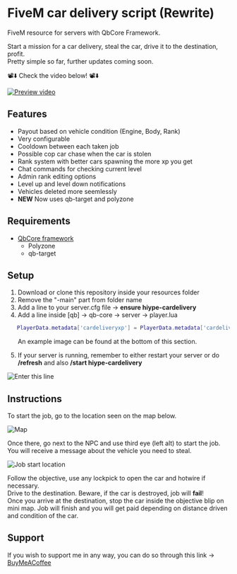 # FiveM car delivery script (Rewrite)

FiveM resource for servers with QbCore Framework.

Start a mission for a car delivery, steal the car, drive it to the destination, profit.<br>
Pretty simple so far, further updates coming soon.

📽️⬇️ Check the video below! 📽️⬇️

[![Preview video](https://i.imgur.com/gJTgDYv.jpg)](http://www.youtube.com/watch?v=MU_RDg1ahBc "FiveM QBCore Car Delivery FREE Script")

## Features

- Payout based on vehicle condition (Engine, Body, Rank)
- Very configurable
- Cooldown between each taken job
- Possible cop car chase when the car is stolen
- Rank system with better cars spawning the more xp you get
- Chat commands for checking current level
- Admin rank editing options
- Level up and level down notifications
- Vehicles deleted more seemlessly
- **NEW** Now uses qb-target and polyzone

## Requirements

- [QbCore framework](https://github.com/qbcore-framework)
  - Polyzone
  - qb-target

## Setup

1. Download or clone this repository inside your resources folder
2. Remove the "-main" part from folder name
3. Add a line to your server.cfg file -> **ensure hiype-cardelivery**
4. Add a line inside [qb] -> qb-core -> server -> player.lua

```lua
   PlayerData.metadata['cardeliveryxp'] = PlayerData.metadata['cardeliveryxp'] or 0
```

&nbsp;&nbsp;&nbsp;&nbsp;&nbsp;&nbsp;An example image can be found at the bottom of this section.<br>

5. If your server is running, remember to either restart your server or do **/refresh** and also **/start hiype-cardelivery**

![Enter this line](https://i.imgur.com/hae5hLd.png)

## Instructions

To start the job, go to the location seen on the map below.

![Map](https://i.imgur.com/4xeQvGS.png)

Once there, go next to the NPC and use third eye (left alt) to start the job. You will receive a message about the vehicle you need to steal.

![Job start location](https://i.imgur.com/b4coTdR.png)

Follow the objective, use any lockpick to open the car and hotwire if necessary.<br>
Drive to the destination. Beware, if the car is destroyed, job will **fail**!<br>
Once you arrive at the destination, stop the car inside the objective blip on mini map. Job will finish and you will get paid depending on distance driven and condition of the car.

## Support

If you wish to support me in any way, you can do so through this link -> [BuyMeACoffee](https://www.buymeacoffee.com/hiype)<br>
